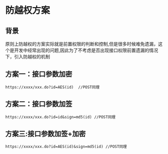 # 防越权方案

## 背景
原则上防越权的方案实际就是前置权限的判断和控制,但是很多时候难免遗漏，这个是开发中经常出现的问题,因此为了不考虑是否出现接口权限前置遗漏的情况下，引入防越权的机制


## 方案一：接口参数加密
```
https://xxxx/xxx.do?id=AES(id)  //POST同理
```
## 方案二：接口参数加签
```
https://xxxx/xxx.do?id=id&sign=md5(id) //POST同理

```

## 方案三:接口参数加签+加密
```
https://xxxx/xxx.do?id=AES(id)&sign=md5(id) //POST同理

```